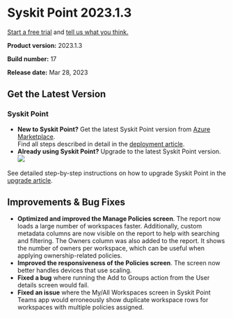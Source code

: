 ﻿---
description: >-
  This article lists improvements and bug fixes in Syskit Point version
  2023.1.3.
---

# Syskit Point 2023.1.3

[Start a free trial](https://www.syskit.com/products/point/free-trial/) and [tell us what you think.](https://www.syskit.com/company/contact-us/)

**Product version:** 2023.1.3

**Build number:** 17

**Release date:** Mar 28, 2023

## Get the Latest Version

### Syskit Point

* **New to Syskit Point?** Get the latest Syskit Point version from [Azure Marketplace](https://azuremarketplace.microsoft.com/en-us/marketplace/apps/syskitltd.syskit\_point).\
  Find all steps described in detail in the [deployment article](../../../set-up-point-enterprise/deployment/deploy-syskit-point.md).
* **Already using Syskit Point?** Upgrade to the latest Syskit Point version.\
  [![](https://aka.ms/deploytoazurebutton)](https://portal.azure.com/#create/Microsoft.Template/uri/https%3A%2F%2Fsyskitassetsstorage.blob.core.windows.net%2Fpoint%2FARMTemplates%2FPointUpdateDeploy%2FPointUpdateTemplate.json)

See detailed step-by-step instructions on how to upgrade Syskit Point in the [upgrade article](../../../set-up-point-enterprise/deployment/upgrade-syskit-point.md).

## Improvements & Bug Fixes

* **Optimized and improved the Manage Policies screen**. The report now loads a large number of workspaces faster. Additionally, custom metadata columns are now visible on the report to help with searching and filtering. The Owners column was also added to the report. It shows the number of owners per workspace, which can be useful when applying ownership-related policies.
* **Improved the responsiveness of the Policies screen**. The screen now better handles devices that use scaling.
* **Fixed a bug** where running the Add to Groups action from the User details screen would fail.
* **Fixed an issue** where the My/All Workspaces screen in Syskit Point Teams app would erroneously show duplicate workspace rows for workspaces with multiple policies assigned.
